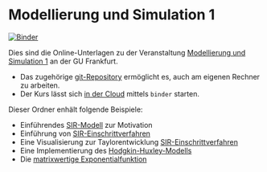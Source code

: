 # Modellierung und Simulation 1

[![Binder](https://mybinder.org/badge_logo.svg)](https://mybinder.org/v2/gh/msqc-goethe/modsim1-course-basis/HEAD)



Dies sind die Online-Unterlagen zu der Veranstaltung 
[Modellierung und Simulation 1](https://gcsc.uni-frankfurt.de/simulation-and-modelling/lectures-courses) an der GU Frankfurt.

* Das zugehörige [git-Repository](https://github.com/msqc-goethe/modsim1-course-basis) ermöglicht es, auch am eigenen Rechner zu arbeiten.
* Der Kurs lässt sich [in der Cloud](https://mybinder.org/v2/gh/msqc-goethe/modsim1-course-basis/HEAD) mittels `binder` starten. 

Dieser Ordner enhält folgende Beispiele:

* Einführendes [SIR-Modell](beispiel01-warmup) zur Motivation 
* Einführung von [SIR-Einschrittverfahren](beispiel02-einschrittverfahren)
* Eine Visualisierung zur Taylorentwicklung [SIR-Einschrittverfahren](beispiel03-taylor)
* Eine Implementierung des [Hodgkin-Huxley-Modells](beispiel04-hodgkin-huxley)
* Die [matrixwertige Exponentialfunktion](beispiel05-matrix-exponential)


